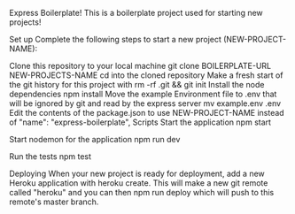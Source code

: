 Express Boilerplate!
This is a boilerplate project used for starting new projects!

Set up
Complete the following steps to start a new project (NEW-PROJECT-NAME):

Clone this repository to your local machine git clone BOILERPLATE-URL NEW-PROJECTS-NAME
cd into the cloned repository
Make a fresh start of the git history for this project with rm -rf .git && git init
Install the node dependencies npm install
Move the example Environment file to .env that will be ignored by git and read by the express server mv example.env .env
Edit the contents of the package.json to use NEW-PROJECT-NAME instead of "name": "express-boilerplate",
Scripts
Start the application npm start

Start nodemon for the application npm run dev

Run the tests npm test

Deploying
When your new project is ready for deployment, add a new Heroku application with heroku create. This will make a new git remote called "heroku" and you can then npm run deploy which will push to this remote's master branch.
